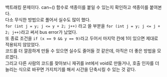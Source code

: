 백트래킹 문제이다. can~() 함수로 색종이를 붙일 수 있는지 확인하고 색종이를 붙여본다.   
다소 무식한 방법으로 풀어서 실수도 많이 했다.   
`for (int j = y; j <= y + 2; j++)` 라고 쓸 부분을 `for (int j = y; j <= j + 2; j++)`라고 써서 bus error가 났었다.   
또 종료 조건을 `if (x == 9 && y == 9)`라고 두어서 마지막 칸에 1이 있으면 제대로 적용되지 않았었다.   
코드를 더 깔끔하게 만들 수 있으면 실수도 줄어들 것 같은데, 아직은 더 좋은 방법을 모르겠다.   
그리고 다른 사람의 코드를 찾아보니 재귀를 int에서 void로 만들거나, 호출 인자를 더 늘리는 식으로 바꾸면 가지치기를 해서 시간을 단축시킬 수 있는 것 같다.